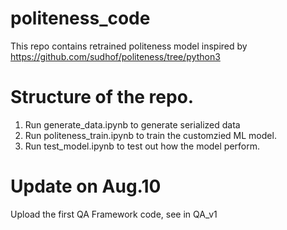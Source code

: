 # politeness_code
This repo contains retrained politeness model inspired by https://github.com/sudhof/politeness/tree/python3

# Structure of the repo.
1. Run generate_data.ipynb to generate serialized data
2. Run politeness_train.ipynb to train the customzied ML model.
3. Run test_model.ipynb to test out how the model perform.

# Update on Aug.10
Upload the first QA Framework code, see in QA_v1
